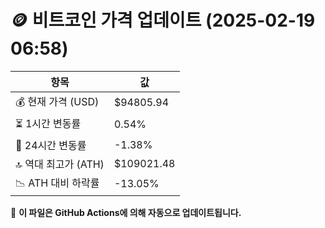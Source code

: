 # 🪙 비트코인 가격 업데이트 (2025-02-19 06:58)

| 항목                | 값 |
|--------------------|----------------|
| 💰 현재 가격 (USD) | $94805.94 |
| ⏳ 1시간 변동률    | 0.54% |
| 📆 24시간 변동률   | -1.38% |
| 🔝 역대 최고가 (ATH) | $109021.48 |
| 📉 ATH 대비 하락률 | -13.05% |

🔄 **이 파일은 GitHub Actions에 의해 자동으로 업데이트됩니다.**
